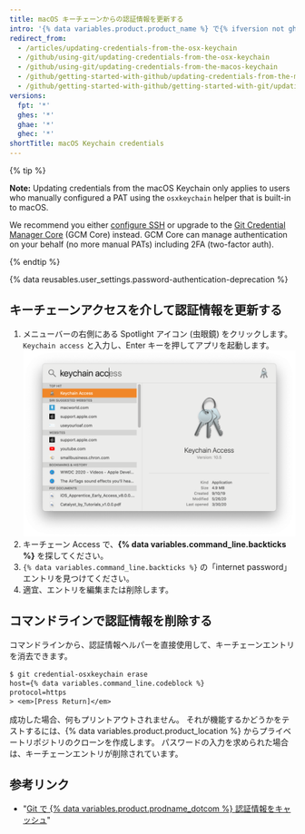 ```yaml
---
title: macOS キーチェーンからの認証情報を更新する
intro: '{% data variables.product.product_name %} で{% ifversion not ghae %}ユーザ名、パスワード、{% endif %}または個人アクセストークンを変更する場合は、 `git-credential-osxkeychain` ヘルパーに保存されている認証情報を更新する必要があります。'
redirect_from:
  - /articles/updating-credentials-from-the-osx-keychain
  - /github/using-git/updating-credentials-from-the-osx-keychain
  - /github/using-git/updating-credentials-from-the-macos-keychain
  - /github/getting-started-with-github/updating-credentials-from-the-macos-keychain
  - /github/getting-started-with-github/getting-started-with-git/updating-credentials-from-the-macos-keychain
versions:
  fpt: '*'
  ghes: '*'
  ghae: '*'
  ghec: '*'
shortTitle: macOS Keychain credentials
---
```


{% tip %}

**Note:** Updating credentials from the macOS Keychain only applies to users who manually configured a PAT using the  `osxkeychain` helper that is built-in to macOS.

We recommend you either [configure SSH](/articles/generating-an-ssh-key) or upgrade to the [Git Credential Manager Core](/get-started/getting-started-with-git/caching-your-github-credentials-in-git) (GCM Core) instead. GCM Core can manage authentication on your behalf (no more manual PATs) including 2FA (two-factor auth).

{% endtip %}

{% data reusables.user_settings.password-authentication-deprecation %}

## キーチェーンアクセスを介して認証情報を更新する

1. メニューバーの右側にある Spotlight アイコン (虫眼鏡) をクリックします。 `Keychain access` と入力し、Enter キーを押してアプリを起動します。 ![スポットライト検索バー](/assets/images/help/setup/keychain-access.png)
2. キーチェーン Access で、**{% data variables.command_line.backticks %}** を探してください。
3. `{% data variables.command_line.backticks %}` の「internet password」エントリを見つけてください。
4. 適宜、エントリを編集または削除します。

## コマンドラインで認証情報を削除する

コマンドラインから、認証情報ヘルパーを直接使用して、キーチェーンエントリを消去できます。

```shell
$ git credential-osxkeychain erase
host={% data variables.command_line.codeblock %}
protocol=https
> <em>[Press Return]</em>
```

成功した場合、何もプリントアウトされません。 それが機能するかどうかをテストするには、{% data variables.product.product_location %} からプライベートリポジトリのクローンを作成します。 パスワードの入力を求められた場合は、キーチェーンエントリが削除されています。

## 参考リンク

- "[Git で {% data variables.product.prodname_dotcom %} 認証情報をキャッシュ](/github/getting-started-with-github/caching-your-github-credentials-in-git/)"
